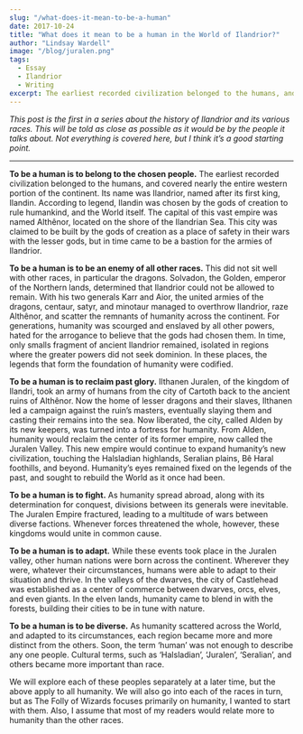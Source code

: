 ```yaml
---
slug: "/what-does-it-mean-to-be-a-human"
date: 2017-10-24
title: "What does it mean to be a human in the World of Ilandrior?"
author: "Lindsay Wardell"
image: "/blog/juralen.png"
tags:
  - Essay
  - Ilandrior
  - Writing
excerpt: The earliest recorded civilization belonged to the humans, and covered nearly the entire western portion of the continent.
---
```

_This post is the first in a series about the history of Ilandrior and its various races. This will be told as close as possible as it would be by the people it talks about. Not everything is covered here, but I think it’s a good starting point._

* * *

**To be a human is to belong to the chosen people.** The earliest recorded civilization belonged to the humans, and covered nearly the entire western portion of the continent. Its name was Ilandrior, named after its first king, Ilandin. According to legend, Ilandin was chosen by the gods of creation to rule humankind, and the World itself. The capital of this vast empire was named Althênor, located on the shore of the Ilandrian Sea. This city was claimed to be built by the gods of creation as a place of safety in their wars with the lesser gods, but in time came to be a bastion for the armies of Ilandrior.

**To be a human is to be an enemy of all other races.** This did not sit well with other races, in particular the dragons. Solvadon, the Golden, emperor of the Northern lands, determined that Ilandrior could not be allowed to remain. With his two generals Karr and Aior, the united armies of the dragons, centaur, satyr, and minotaur managed to overthrow Ilandrior, raze Althênor, and scatter the remnants of humanity across the continent. For generations, humanity was scourged and enslaved by all other powers, hated for the arrogance to believe that the gods had chosen them. In time, only smalls fragment of ancient Ilandrior remained, isolated in regions where the greater powers did not seek dominion. In these places, the legends that form the foundation of humanity were codified.

**To be a human is to reclaim past glory.** Ilthanen Juralen, of the kingdom of Ilandri, took an army of humans from the city of Cartoth back to the ancient ruins of Althênor. Now the home of lesser dragons and their slaves, Ilthanen led a campaign against the ruin’s masters, eventually slaying them and casting their remains into the sea. Now liberated, the city, called Alden by its new keepers, was turned into a fortress for humanity. From Alden, humanity would reclaim the center of its former empire, now called the Juralen Valley. This new empire would continue to expand humanity’s new civilization, touching the Halsladian highlands, Seralian plains, Bê Haral foothills, and beyond. Humanity’s eyes remained fixed on the legends of the past, and sought to rebuild the World as it once had been.

**To be a human is to fight.** As humanity spread abroad, along with its determination for conquest, divisions between its generals were inevitable. The Juralen Empire fractured, leading to a multitude of wars between diverse factions. Whenever forces threatened the whole, however, these kingdoms would unite in common cause.

**To be a human is to adapt.** While these events took place in the Juralen valley, other human nations were born across the continent. Wherever they were, whatever their circumstances, humans were able to adapt to their situation and thrive. In the valleys of the dwarves, the city of Castlehead was established as a center of commerce between dwarves, orcs, elves, and even giants. In the elven lands, humanity came to blend in with the forests, building their cities to be in tune with nature.

**To be a human is to be diverse.** As humanity scattered across the World, and adapted to its circumstances, each region became more and more distinct from the others. Soon, the term ‘human’ was not enough to describe any one people. Cultural terms, such as ‘Halsladian’, ‘Juralen’, ‘Seralian’, and others became more important than race.

We will explore each of these peoples separately at a later time, but the above apply to all humanity. We will also go into each of the races in turn, but as The Folly of Wizards focuses primarily on humanity, I wanted to start with them. Also, I assume that most of my readers would relate more to humanity than the other races.